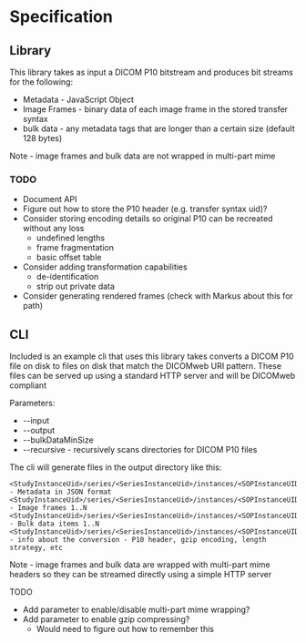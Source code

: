 # Specification

## Library

This library takes as input a DICOM P10 bitstream and produces bit streams for the following:
* Metadata - JavaScript Object
* Image Frames - binary data of each image frame in the stored transfer syntax 
* bulk data - any metadata tags that are longer than a certain size (default 128 bytes) 

Note - image frames and bulk data are not wrapped in multi-part mime 

### TODO

* Document API
* Figure out how to store the P10 header (e.g. transfer syntax uid)?
* Consider storing encoding details so original P10 can be recreated without any loss
  * undefined lengths
  * frame fragmentation
  * basic offset table
* Consider adding transformation capabilities
  * de-identification
  * strip out private data
* Consider generating rendered frames (check with Markus about this for path)

## CLI

Included is an example cli that uses this library takes converts a DICOM P10 file on disk to files on disk that match
the DICOMweb URI pattern.  These files can be served up using a standard HTTP server and will be DICOMweb compliant

Parameters:
* --input <path to DICOM P10 file or directory of DICOM P10 files>
* --output <path to store DICOMweb format>
* --bulkDataMinSize <size of attributes to generate as bulk data>
* --recursive - recursively scans directories for DICOM P10 files

The cli will generate files in the output directory like this:

```
<StudyInstanceUid>/series/<SeriesInstanceUid>/instances/<SOPInstanceUID>/metadata - Metadata in JSON format
<StudyInstanceUid>/series/<SeriesInstanceUid>/instances/<SOPInstanceUID>/frames/ - Image frames 1..N
<StudyInstanceUid>/series/<SeriesInstanceUid>/instances/<SOPInstanceUID>/bulkdata - Bulk data items 1..N
<StudyInstanceUid>/series/<SeriesInstanceUid>/instances/<SOPInstanceUID>/info - info about the conversion - P10 header, gzip encoding, length strategy, etc
```

Note - image frames and bulk data are wrapped with multi-part mime headers so they can be streamed directly using a simple HTTP server

TODO
* Add parameter to enable/disable multi-part mime wrapping?
* Add parameter to enable gzip compressing?
  * Would need to figure out how to remember this
